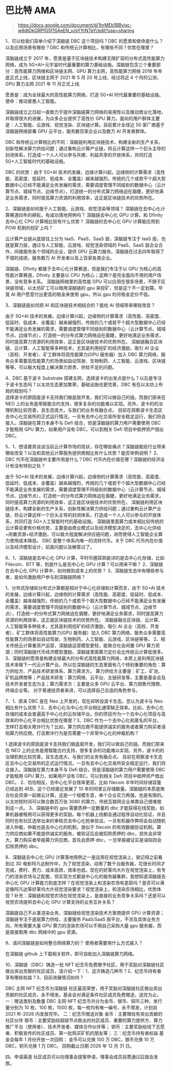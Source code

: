 # 巴比特 AMA

> https://docs.google.com/document/d/1hrMEb1BByixc-w6dtDkGRPfG5f1SAeEN_vJsYYrNTeY/edit?usp=sharing

1、可以给我们简单介绍下深脑链 DBC 这个项目吗？DBC 的愿景和使命是什么？以及应用场景有哪些？DBC 和传统云计算相比，有哪些不同？优势在哪里？

深脑链成立于 2017 年，愿景是基于区块链技术构建无限扩容的分布式高性能算力网络，成为 5G+AI+元宇宙时代最重要的算力基础设施。深脑链包含三个重要部分：高性能算力网络和区块链主网、GPU 算力主网，高性能算力网络 2018 年年底正式上线，区块链主网于 2021 年 5 月 20 号上线，经过将近 4 个月的公测，GPU 算力主网 2021 年 11 月正式上线

愿景是：成为全球最大的高性能算力网络，打造 5G+AI 时代最重要的基础设施。
使命：推动普惠人工智能。

深脑链成立之日起一直致力于提升深脑链算力网络的易用性以及推动商业化落地，并取得很大的进展，为众多企业提供了高性价 GPU 算力。面向的用户群体主要是：人工智能、云游戏、视觉渲染、区块链计算。目前累计全球近 50 家厂商基于深脑链网络部署 GPU 云平台，服务数百家企业以及数万 AI 开发者群体。

DBC 和传统云计算相比的不同：深脑链利用区块链技术，构建全新的生产关系，创新性解决算力供给问题；通过重构云计算产业链，将云计算这样一个巨头主导的封闭体系，打造成一个人人可以参与共建、利益共享的开放体系，共同打造 5G+人工智能时代的基础设施。

DBC 的优势：由于 5G+AI 技术的发展，边缘计算兴起，边缘侧的计算需求（高性能、高密度、低延时、低成本、全覆盖）越来越强烈，传统的几个或若干个超大型数据中心已经不能满足业务发展的需求，需要调度管理不同级别的数据中心（云计算节点、城域节点、边缘节点），打造统一的分布式算力网络迫在眉睫，更好地满足业务需求，同时提高算力资源的利用效率，这正是区块链技术的优势所在。

2、深脑链是如何服于人工智能、云游戏、视觉渲染等领域？ 深脑链在去中心化计算赛道四年的耕耘，有成功落地用例吗？ 深脑链去中心化 GPU 计算，和 Dfinity 去中心化 CPU 计算相比较有什么优势？ 深脑链的去中心化 GPU 计算能应用到 POW 机制的挖矿上吗？

云计算产业链从底层往上分为 IaaS、PaaS、SaaS 层，深脑链专注于 IaaS 层，也就是算力层，通过与人工智能、云游戏、视觉渲染领域的 PaaS、SaaS 层企业合作，间接服务各个领域的企业，提供 GPU 云算力服务。深脑链在过去四年取得了不错的成绩，服务数万 AI 开发者以及上百家各类企业。

深脑链、Dfinity 都属于去中心化计算赛道，但是我们专注于以 GPU 为核心的高性能计算赛道，Dfinity 主要是以 CPU 为核心；这两个是完全面向不用的用户场景，没有竞争关系。
深脑链网络里的高性能 GPU 可以应用在很多场景，不限于区块链领域，以太坊矿工可以租用深脑链的 gpu 来挖矿，但是这个不一定划算。毕竟 AI 用户愿意付出更高的租金来使用 gpu，所以 gpu 的月租金定价不低。

3、深脑链是如何把 AI 和区块链技术相结合的？能给 AI 领域带来哪些改变？

由于 5G+AI 技术的发展，边缘计算兴起，边缘侧的计算需求（高性能、高密度、低延时、低成本、全覆盖）越来越强烈，传统的几个或若干个超大型数据中心已经不能满足业务发展的需求，需要调度管理不同级别的数据中心（云计算节点、城域节点、边缘节点），打造统一的分布式算力网络迫在眉睫，更好地满足业务需求，同时提高算力资源的利用效率，这正是区块链技术的优势所在。
深脑链融合区块链、云计算、人工智能等多种技术，尤其是利用挖矿的经济激励，吸引 AI 企业（高校、开发者）、矿工群体将高性能算力(GPU 服务器）加入 DBC 算力网络，服务众多需要高性能算力的场景如自动驾驶、生物制药、人工智能、云游戏、区块链等等，可以极大程度上解决算力昂贵、供给不足的问题。

4、DBC 基于波卡 Substrate 搭建主网，选择波卡的出发点是什么？以后是专注于波卡生态吗？以太坊生态更加繁荣，基础设施也更完善，DBC 有在以太坊上布局的规划吗？  
选择波卡的原因是波卡支持我们做底层开发，我们可以做自己的链。而我们原来在 NEO 上的业务是用智能合约支持，很多复杂的功能难以实现。另外，波卡的的治理机制比较完善，且生态庞大，与我们的业务有融合点。
目前在观察波卡生态区去中心化交易所的正式运行情况，一旦有去中心化交易所安全稳定运行，我们将会接入。深脑链在算力本身不与 Defi 结合，但是深脑链的算力用户需要使用 DBC 才能租用 GPU 算力，如果用户没有 DBC，可以到相关 Defi 项目中抵押资产借出 DBC。

5、1、想请嘉宾谈谈当前云计算市场的现状，存在哪些痛点？深脑链能给行业带来哪些改变？以及和其他云计算服务提供商相比有什么优势？能否举例说明？ 2、DBC 代币在深脑链中主要作用是什么？DBC 代币内在价值在哪？深脑链的经济设计有没有特别之处？

由于 5G+AI 技术的发展，边缘计算兴起，边缘侧的计算需求（高性能、高密度、低延时、低成本、全覆盖）越来越强烈，传统的几个或若干个超大型数据中心已经不能满足业务发展的需求，需要调度管理不同级别的数据中心（云计算节点、城域节点、边缘节点），打造统一的分布式算力网络迫在眉睫，更好地满足业务需求，同时提高算力资源的利用效率，这正是区块链技术的优势所在。
深脑链利用区块链技术，构建全新的生产关系，创新性解决算力供给问题；通过重构云计算产业链，将云计算这样一个巨头主导的封闭体系，打造成一个人人可以参与的开放体系，共同打造 5G+人工智能时代的基础设施。
深脑链里面算力成本相比较传统的云计算会更有价格优势，主要是由商业模式以及经济模型决定的，去中心化供给+闲置资源+经济激励，可以极大程度解决供应链问题，进而使得人工智能企业算力使用成本降低。
DBC 是整个体系内唯一的流转代币。关于 DBC 代币内在价值以及经济模型设计，前面问题以及解答过了。

6、1、深脑链是去中心化 GPU 计算，平时币圈耳熟能详的是去中心化存储，比如 Filecoin、BTT 等，到底什么是去中心化 GPU 计算？可以用来干嘛？ 2、深脑链在去中心化 GPU 计算中，如何做到成本上的优势？ 3、深脑链生态中有哪些参与者，是如何激励用户参与到深脑链网络？

1、分布式存储和分布式计算都是相对于中心化存储和计算而言，由于 5G+AI 技术的发展，边缘计算兴起，边缘侧的计算需求（高性能、高密度、低延时、低成本、全覆盖）越来越强烈，传统的几个或若干个超大型数据中心已经不能满足业务发展的需求，需要调度管理不同级别的数据中心（云计算节点、城域节点、边缘节点），打造统一的分布式算力网络迫在眉睫，更好地满足业务需求，同时提高算力资源的利用效率，这正是区块链技术的优势所在。
深脑链融合区块链、云计算、人工智能等多种技术，尤其是利用挖矿的经济激励，吸引 AI 企业（高校、开发者）、矿工群体将高性能算力(GPU 服务器）加入 DBC 算力网络，服务众多需要高性能算力的场景如自动驾驶、生物制药、人工智能、云游戏、区块链等等。
2、相关传统云计算重资产运营，深脑链运营模型更轻，能聚合社会闲置 GPU 算力资源；同时深脑链代币经济模型激励，深脑链里面算力定价会比传统云计算低很多。
3、深脑链的愿景是构建全球最大的分布式高性能算力网络，本质上是利用区块链技术来做下一代云计算产业。所以在深脑链的生态里面有几个特别重要的角色：算力供给方、产品技术研发体系、算力需求方。
算力供给方主要是：矿工、矿池、矿机品牌商等；产品技术研发：算力网络、云平台、主链研发等，主要是基金会及技术开发者生态为主；算力需求方：主要是众多 GPU 云平台、算力销售代理商、终端企业等。
对于普通投资者来讲，可以选择自己合适的角色参与。

7、1、原来 DBC 是在 Neo 上开发的，现在却转投波卡生态。您认为波卡与 Neo 相比有什么优势？2、去中心化与中心化平台相比通常缺乏效率。比如，去中心化存储的成本会普遍高于中心化的云存储平台。你的项目作为一个去中心化项目与高效率的中心化平台相比优势在哪里？3、DBC 作为一个去中心化和匿名的平台，怎样打击相关欺诈行为？比如，算力供应商不能提供诚实的服务或者算力购买者诬陷算力供应商。打击欺诈行为是否需要一个非常中心化的仲裁机构？

1.选择波卡的原因是波卡支持我们做底层开发，我们可以做自己的链。而我们原来在 NEO 上的业务是用智能合约支持，很多复杂的功能难以实现。另外，波卡的的治理机制比较完善，且生态庞大，与我们的业务有融合点。
目前在观察波卡生态区去中心化交易所的正式运行情况，一旦有去中心化交易所安全稳定运行，我们将会接入。深脑链在算力本身不与 Defi 结合，但是深脑链的算力用户需要使用 DBC 才能租用 GPU 算力，如果用户没有 DBC，可以到相关 Defi 项目中抵押资产借出 DBC。
2、恰恰相反，去中心化平台效率更高，比如 filecoin 半年时间存储容量已经达到 4EB，这个已经接近发展了 10 年的阿里云存储数量。深脑链的本质是聚合社会资源一起做云计算，这是一个规模生意，单个企业实力再强，也是有限的。以太坊短时间可以聚合数百万张 3080 的算力，传统互联网企业单靠自己很难做到这一点。
3、深脑链中的 gpu 需要质押一定数量的 dbc 才能获得在线奖励，如果机器被租用可以获得更多的奖励。每个机器上线都会通过程序自动化验证，并且同时也有社区选举出来的审核员去中心化抢单验证。一旦有机器作弊将会自动随机进入仲裁，仲裁也是去中心化的机制，类似于 filecoin 的有效数据验证机制。算力供应商如果不能提供诚实的服务，被验证后会被扣除质押的 dbc，损失会非常大。算力购买者举报算力供应商，首先会质押 dbc，一旦举报被证实是诬陷则会扣除质押的 dbc。

8、深脑链去中心化 GPU 计算落地用例之一是运用在视觉渲染上，我记得之前看到过 3D 电影阿凡达制作中，为了视觉渲染，动用了数千台服务器，花很长时间才完成，费时、费力、成本高昂，效率也低。现在的好莱坞大片在视觉渲染上，有专门的渲染农场与之配套，但实现方式都是中心化的服务器集群，我想知道深脑链去中心化 GPU 计算能力到底怎样？在视觉渲染上和渲染农场有差距吗？是否可以满足像阿凡达等好莱坞大片视觉渲染要求？视觉渲染上，和渲染农场相比，优势体现？补充：深脑链和视觉农场在视觉渲染上，是直接的业务竞争关系吗？还是可以视觉农场提供去中心化 GPU 计算支持的业务互补关系？

深脑链自己不从事渲染业务，深脑链给视觉渲染技术方案商提供 GPU 计算资源；深脑链专注于底层算力供给，主要服务 PaaS/SaaS 层平台，不涉及具体业务方向，所有需要大量 GPU 算力的渲染农场可以不用自己采购大量 gpu 服务器，而是直接取用 dbc 网络中的 gpu 资源。

9、请问深脑链是如何整合网络算力的？ 使用者需要用什么方式接入？

在深脑链 github 上下载相关软件，即可自助加入深脑链算力网络。

10、深脑链（DBC）铸造一批 NFT 纪念币免费赠予社区，用于奖励对深脑链社区做出突出贡献的社区成员，请介绍一下：1、这次铸造几种币？2、纪念币持有者享有哪些权益？3、目前进展情况如何？

DBC 主网 NFT 纪念币为深脑链 社区最高荣誉，用于奖励对深脑链社区做出突出贡献的社区成员，永不增发。基金会对满足条件社区成员免费赠送，送完为止。
一：赠送类别及数量
DBC 主网 NFT 纪念币共分为金币、银币、铜币三种，发行量分别为 10 枚，100 枚，1000 枚，每一枚均有唯一编号，永不增发，计划自 2021 年-2026 内发放完毕。
二：纪念币赠送对象
金币：主要赠给有突出贡献的社区伙伴
银币：主要奖励给超级节点胜出的社区成员、重要的算力提供方、算力推广平台（使用者）、技术开发者、媒体合作伙伴等；
铜币：主要奖励给线下志愿者、积极宣传的社区成员、第一批购买矿机的朋友等；
三：纪念币持有者权益
基金会每年 1 月份开放一次回购：
金币可以兑换 100 万 DBC，银币兑换 10 万 DBC，铜币兑换 1 万 DBC。
回购截止日期 2026 年 12 月 31 日。

四、申请渠道
社区成员可以向理事会提案申请，理事会成员投票通过后就会发放。
